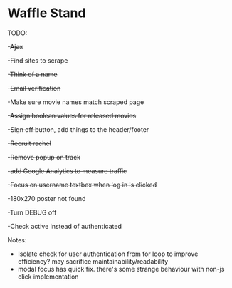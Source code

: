 Waffle Stand
==============
TODO:

-~~Ajax~~

-~~Find sites to scrape~~

-~~Think of a name~~

-~~Email verification~~

-Make sure movie names match scraped page

-~~Assign boolean values for released movies~~

-~~Sign off button~~, add things to the header/footer

-~~Recruit rachel~~

-~~Remove popup on track~~

-~~add Google Analytics to measure traffic~~

-~~Focus on username textbox when log in is clicked~~

-180x270 poster not found

-Turn DEBUG off

-Check active instead of authenticated

Notes:

- Isolate check for user authentication from for loop to improve efficiency? may sacrifice maintainability/readability
- modal focus has quick fix. there's some strange behaviour with non-js click implementation
